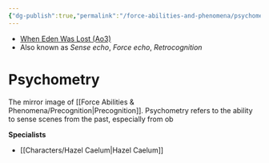 ```yaml
---
{"dg-publish":true,"permalink":"/force-abilities-and-phenomena/psychometry/","tags":["sense","forcepower"],"dgHomeLink":false}
---
```


- [When Eden Was Lost (Ao3)](https://archiveofourown.org/works/19334440/chapters/45992584)
- Also known as *Sense echo*, *Force echo*, *Retrocognition*
# Psychometry
The mirror image of [[Force Abilities & Phenomena/Precognition\|Precognition]]. Psychometry refers to the ability to sense scenes from the past, especially from ob

**Specialists**
- [[Characters/Hazel Caelum\|Hazel Caelum]]
